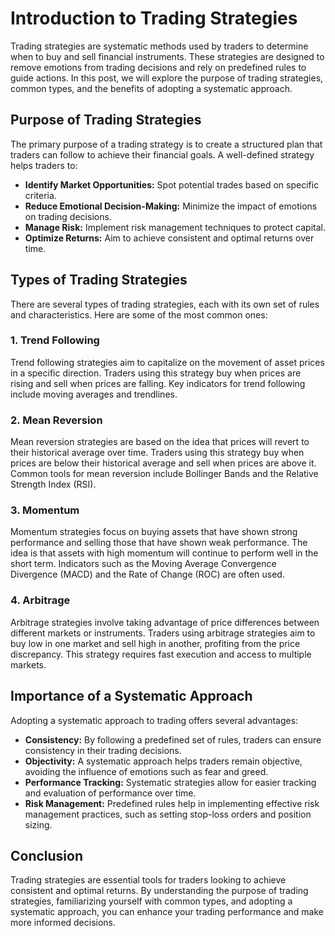 # Introduction to Trading Strategies

Trading strategies are systematic methods used by traders to determine when to buy and sell financial instruments. These strategies are designed to remove emotions from trading decisions and rely on predefined rules to guide actions. In this post, we will explore the purpose of trading strategies, common types, and the benefits of adopting a systematic approach.

## Purpose of Trading Strategies

The primary purpose of a trading strategy is to create a structured plan that traders can follow to achieve their financial goals. A well-defined strategy helps traders to:
- **Identify Market Opportunities:** Spot potential trades based on specific criteria.
- **Reduce Emotional Decision-Making:** Minimize the impact of emotions on trading decisions.
- **Manage Risk:** Implement risk management techniques to protect capital.
- **Optimize Returns:** Aim to achieve consistent and optimal returns over time.

## Types of Trading Strategies

There are several types of trading strategies, each with its own set of rules and characteristics. Here are some of the most common ones:

### 1. Trend Following
Trend following strategies aim to capitalize on the movement of asset prices in a specific direction. Traders using this strategy buy when prices are rising and sell when prices are falling. Key indicators for trend following include moving averages and trendlines.

### 2. Mean Reversion
Mean reversion strategies are based on the idea that prices will revert to their historical average over time. Traders using this strategy buy when prices are below their historical average and sell when prices are above it. Common tools for mean reversion include Bollinger Bands and the Relative Strength Index (RSI).

### 3. Momentum
Momentum strategies focus on buying assets that have shown strong performance and selling those that have shown weak performance. The idea is that assets with high momentum will continue to perform well in the short term. Indicators such as the Moving Average Convergence Divergence (MACD) and the Rate of Change (ROC) are often used.

### 4. Arbitrage
Arbitrage strategies involve taking advantage of price differences between different markets or instruments. Traders using arbitrage strategies aim to buy low in one market and sell high in another, profiting from the price discrepancy. This strategy requires fast execution and access to multiple markets.

## Importance of a Systematic Approach

Adopting a systematic approach to trading offers several advantages:

- **Consistency:** By following a predefined set of rules, traders can ensure consistency in their trading decisions.
- **Objectivity:** A systematic approach helps traders remain objective, avoiding the influence of emotions such as fear and greed.
- **Performance Tracking:** Systematic strategies allow for easier tracking and evaluation of performance over time.
- **Risk Management:** Predefined rules help in implementing effective risk management practices, such as setting stop-loss orders and position sizing.

## Conclusion

Trading strategies are essential tools for traders looking to achieve consistent and optimal returns. By understanding the purpose of trading strategies, familiarizing yourself with common types, and adopting a systematic approach, you can enhance your trading performance and make more informed decisions.

